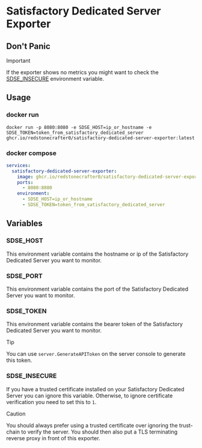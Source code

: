 # Satisfactory Dedicated Server Exporter

## Don't Panic
> [!IMPORTANT]
> If the exporter shows no metrics you might want to check the [SDSE_INSECURE](#sdse_insecure) environment variable.

## Usage
### docker run
```shell
docker run -p 8080:8080 -e SDSE_HOST=ip_or_hostname -e SDSE_TOKEN=token_from_satisfactory_dedicated_server ghcr.io/redstonecrafter0/satisfactory-dedicated-server-exporter:latest
```

### docker compose
```yaml
services:
  satisfactory-dedicated-server-exporter:
    image: ghcr.io/redstonecrafter0/satisfactory-dedicated-server-exporter:latest
    ports:
      - 8080:8080
    environment:
      - SDSE_HOST=ip_or_hostname
      - SDSE_TOKEN=token_from_satisfactory_dedicated_server
```

## Variables

### SDSE_HOST
This environment variable contains the hostname or ip of the Satisfactory Dedicated Server you want to monitor.

### SDSE_PORT
This environment variable contains the port of the Satisfactory Dedicated Server you want to monitor.

### SDSE_TOKEN
This environment variable contains the bearer token of the Satisfactory Dedicated Server you want to monitor.
> [!TIP]
> You can use `server.GenerateAPIToken` on the server console to generate this token.

### SDSE_INSECURE
If you have a trusted certificate installed on your Satisfactory Dedicated Server you can ignore this variable.
Otherwise, to ignore certificate verification you need to set this to `1`.

> [!CAUTION]
> You should always prefer using a trusted certificate over ignoring the trust-chain to verify the server.
> You should then also put a TLS terminating reverse proxy in front of this exporter.

